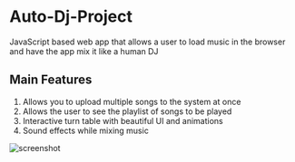# Auto-Dj-Project
JavaScript based web app that allows a user to load music in the browser and have the app mix it like a human DJ

## Main Features
1. Allows you to upload multiple songs to the system at once</br>
2. Allows the user to see the playlist of songs to be played</br>
3. Interactive turn table with beautiful UI and animations</br>
4. Sound effects while mixing music</br>

![screenshot](https://user-images.githubusercontent.com/35618554/118427806-acc56f00-b693-11eb-89eb-3678efc4c7ce.JPG)
